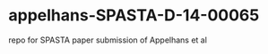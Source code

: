 appelhans-SPASTA-D-14-00065
==========================

repo for SPASTA paper submission of Appelhans et al
